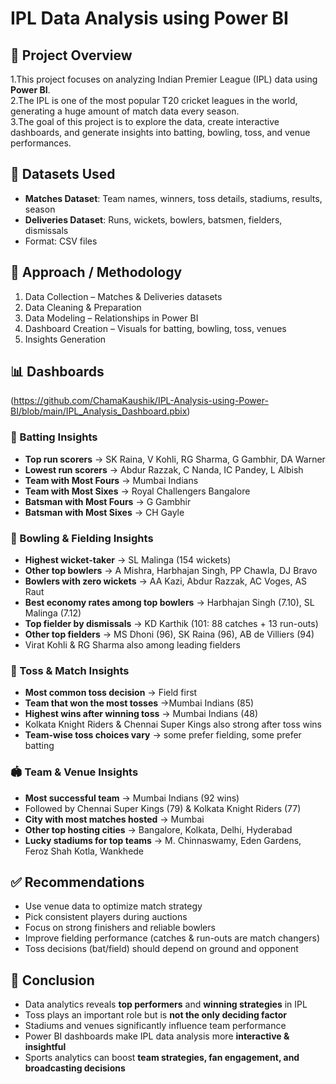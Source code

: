 # IPL Data Analysis using Power BI

## 📌 Project Overview
1.This project focuses on analyzing Indian Premier League (IPL) data using **Power BI**.  
2.The IPL is one of the most popular T20 cricket leagues in the world, generating a huge amount of match data every season.  
3.The goal of this project is to explore the data, create interactive dashboards, and generate insights into batting, bowling, toss, and venue performances.

## 📂 Datasets Used
- **Matches Dataset**: Team names, winners, toss details, stadiums, results, season  
- **Deliveries Dataset**: Runs, wickets, bowlers, batsmen, fielders, dismissals  
- Format: CSV files

## 🔎 Approach / Methodology
1. Data Collection – Matches & Deliveries datasets  
2. Data Cleaning & Preparation  
3. Data Modeling – Relationships in Power BI  
4. Dashboard Creation – Visuals for batting, bowling, toss, venues  
5. Insights Generation  

## 📊 Dashboards

(https://github.com/ChamaKaushik/IPL-Analysis-using-Power-BI/blob/main/IPL_Analysis_Dashboard.pbix)


### 🏏 Batting Insights
- **Top run scorers** → SK Raina, V Kohli, RG Sharma, G Gambhir, DA Warner
- **Lowest run scorers** → Abdur Razzak, C Nanda, IC Pandey, L Albish
- **Team with Most Fours** → Mumbai Indians 
- **Team with Most Sixes** → Royal Challengers Bangalore
- **Batsman with Most Fours** → G Gambhir
- **Batsman with Most Sixes** → CH Gayle


### 🎯 Bowling & Fielding Insights
- **Highest wicket-taker** → SL Malinga (154 wickets)
- **Other top bowlers** → A Mishra, Harbhajan Singh, PP Chawla, DJ Bravo
- **Bowlers with zero wickets** → AA Kazi, Abdur Razzak, AC Voges, AS Raut
- **Best economy rates among top bowlers** → Harbhajan Singh (7.10), SL Malinga (7.12)
- **Top fielder by dismissals** → KD Karthik (101: 88 catches + 13 run-outs)
- **Other top fielders** → MS Dhoni (96), SK Raina (96), AB de Villiers (94)
- Virat Kohli & RG Sharma also among leading fielders


### 🎲 Toss & Match Insights
- **Most common toss decision** → Field first
- **Team that won the most tosses** →Mumbai Indians (85)
- **Highest wins after winning toss** → Mumbai Indians (48)
- Kolkata Knight Riders & Chennai Super Kings also strong after toss wins
- **Team-wise toss choices vary** → some prefer fielding, some prefer batting 

### 🏟️ Team & Venue Insights
- **Most successful team** → Mumbai Indians (92 wins)
- Followed by Chennai Super Kings (79) & Kolkata Knight Riders (77)
- **City with most matches hosted** → Mumbai
- **Other top hosting cities** → Bangalore, Kolkata, Delhi, Hyderabad
- **Lucky stadiums for top teams** → M. Chinnaswamy, Eden Gardens, Feroz Shah Kotla, Wankhede


## ✅ Recommendations
- Use venue data to optimize match strategy  
- Pick consistent players during auctions  
- Focus on strong finishers and reliable bowlers  
- Improve fielding performance (catches & run-outs are match changers)  
- Toss decisions (bat/field) should depend on ground and opponent  

## 🏁 Conclusion
- Data analytics reveals **top performers** and **winning strategies** in IPL  
- Toss plays an important role but is **not the only deciding factor**  
- Stadiums and venues significantly influence team performance  
- Power BI dashboards make IPL data analysis more **interactive & insightful**  
- Sports analytics can boost **team strategies, fan engagement, and broadcasting decisions**  

